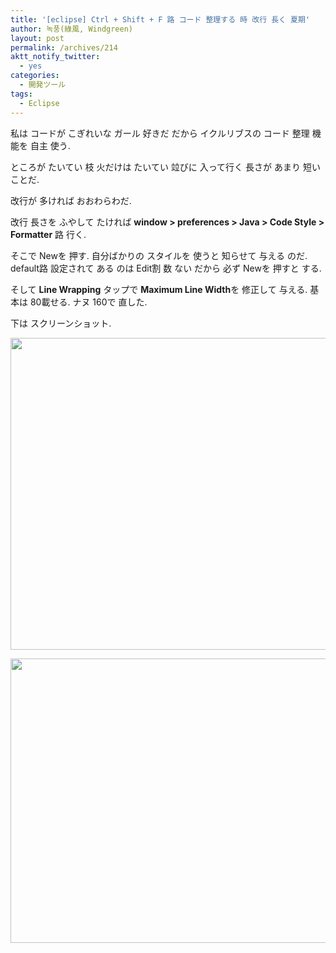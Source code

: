```yaml
---
title: '[eclipse] Ctrl + Shift + F 路 コード 整理する 時 改行 長く 夏期'
author: 녹풍(綠風, Windgreen)
layout: post
permalink: /archives/214
aktt_notify_twitter:
  - yes
categories:
  - 開発ツール
tags:
  - Eclipse
---
```

私は コードが こぎれいな ガール 好きだ だから イクルリブスの コード 整理 機能を 自主 使う.

ところが たいてい 枝 火だけは たいてい 竝びに 入って行く 長さが あまり 短い ことだ.

改行が 多ければ おおわらわだ.

改行 長さを ふやして たければ <span style="font-weight: bold;">window > preferences > Java > Code Style > Formatter</span> 路 行く.

そこで Newを 押す. 自分ばかりの スタイルを 使うと 知らせて 与える のだ. default路 設定されて ある のは Edit割 数 ない だから 必ず Newを 押すと する.

そして <span style="font-weight: bold;">Line Wrapping</span> タップで <span style="font-weight: bold;">Maximum Line Width</span>を 修正して 与える. 基本は 80載せる. ナヌ 160で 直した.

下は スクリーンショット.

<p style="text-align: center;">
  <img class="aligncenter" src="https://dl.dropbox.com/u/15546257/blog/mytory/eclipse-line-break-1.png" alt="" height="499" width="512" />
</p>

<p style="text-align: center;">
  <img class="aligncenter" src="https://dl.dropbox.com/u/15546257/blog/mytory/eclipse-line-break-2.png" alt="" height="455" width="640" />
</p>
